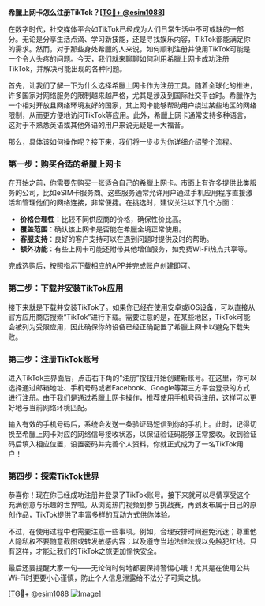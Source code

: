 **希臘上网卡怎么注册TikTok？[[TG💪+ @esim1088](https://t.me/s/esim1088)]**

在数字时代，社交媒体平台如TikTok已经成为人们日常生活中不可或缺的一部分。无论是分享生活点滴、学习新技能，还是寻找娱乐内容，TikTok都能满足你的需求。然而，对于那些身处希臘的人来说，如何顺利注册并使用TikTok可能是一个令人头疼的问题。今天，我们就来聊聊如何利用希臘上网卡成功注册TikTok，并解决可能出现的各种问题。

首先，让我们了解一下为什么选择希臘上网卡作为注册工具。随着全球化的推进，许多国家对网络服务的限制越来越严格，尤其是涉及到国际社交平台时。希臘作为一个相对开放且网络环境友好的国家，其上网卡能够帮助用户绕过某些地区的网络限制，从而更方便地访问TikTok等应用。此外，希臘上网卡通常支持多种语言，这对于不熟悉英语或其他外语的用户来说无疑是一大福音。

那么，具体该如何操作呢？接下来，我们将一步步为你详细介绍整个流程。

### 第一步：购买合适的希臘上网卡

在开始之前，你需要先购买一张适合自己的希臘上网卡。市面上有许多提供此类服务的公司，比如eSIM卡服务商。这些服务通常允许用户通过手机应用程序直接激活和管理他们的网络连接，非常便捷。在挑选时，建议关注以下几个方面：

- **价格合理性**：比较不同供应商的价格，确保性价比高。
- **覆盖范围**：确认该上网卡是否能在希臘全境正常使用。
- **客服支持**：良好的客户支持可以在遇到问题时提供及时的帮助。
- **额外功能**：有些上网卡可能还附带其他增值服务，如免费Wi-Fi热点共享等。

完成选购后，按照指示下载相应的APP并完成账户创建即可。

### 第二步：下载并安装TikTok应用

接下来就是下载并安装TikTok了。如果你已经在使用安卓或iOS设备，可以直接从官方应用商店搜索“TikTok”进行下载。需要注意的是，在某些地区，TikTok可能会被列为受限应用，因此确保你的设备已经正确配置了希臘上网卡以避免下载失败。

### 第三步：注册TikTok账号

进入TikTok主界面后，点击右下角的“注册”按钮开始创建新账号。在这里，你可以选择通过邮箱地址、手机号码或者Facebook、Google等第三方平台登录的方式进行注册。由于我们是通过希臘上网卡操作，推荐使用手机号码注册，这样可以更好地与当前网络环境匹配。

输入有效的手机号码后，系统会发送一条验证码短信到你的手机上。此时，记得切换至希臘上网卡对应的网络信号接收状态，以保证验证码能够正常接收。收到验证码后填入相应位置，设置密码并完善个人资料，你就正式成为了一名TikTok用户！

### 第四步：探索TikTok世界

恭喜你！现在你已经成功注册并登录了TikTok账号。接下来就可以尽情享受这个充满创意与乐趣的世界啦。从浏览热门视频到参与挑战赛，再到发布属于自己的原创作品，TikTok提供了丰富多样的互动方式供你体验。

不过，在使用过程中也需要注意一些事项。例如，合理安排时间避免沉迷；尊重他人隐私权不要随意截图或转发敏感内容；以及遵守当地法律法规以免触犯红线。只有这样，才能让我们的TikTok之旅更加愉快安全。

最后还要提醒大家一句——无论何时何地都要保持警惕心哦！尤其是在使用公共Wi-Fi时更要小心谨慎，防止个人信息泄露给不法分子可乘之机。

[[TG💪+ @esim1088](https://t.me/s/esim1088) ![Image](https://i.postimg.cc/4NQfJmqS/Snipaste-2025-05-13-00-14-12.png)]